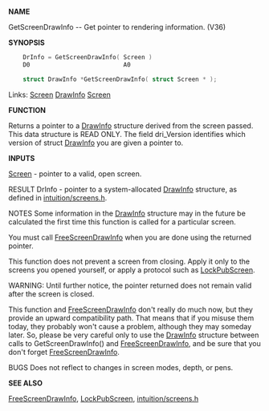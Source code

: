 
**NAME**

GetScreenDrawInfo -- Get pointer to rendering information. (V36)

**SYNOPSIS**

```c
    DrInfo = GetScreenDrawInfo( Screen )
    D0                          A0

    struct DrawInfo *GetScreenDrawInfo( struct Screen * );

```
Links: [Screen](_00DD) [DrawInfo](_00DD) [Screen](_00DD) 

**FUNCTION**

Returns a pointer to a [DrawInfo](_00DD) structure derived from the
screen passed.  This data structure is READ ONLY.  The field
dri_Version identifies which version of struct [DrawInfo](_00DD) you
are given a pointer to.

**INPUTS**

[Screen](_00DD)        - pointer to a valid, open screen.

RESULT
DrInfo - pointer to a system-allocated [DrawInfo](_00DD) structure,
as defined in [intuition/screens.h](_00DD).

NOTES
Some information in the [DrawInfo](_00DD) structure may in the future
be calculated the first time this function is called for a
particular screen.

You must call [FreeScreenDrawInfo](FreeScreenDrawInfo) when you are done using the
returned pointer.

This function does not prevent a screen from closing.  Apply it
only to the screens you opened yourself, or apply a protocol
such as [LockPubScreen](LockPubScreen).

WARNING: Until further notice, the pointer returned does not
remain valid after the screen is closed.

This function and [FreeScreenDrawInfo](FreeScreenDrawInfo) don't really do much now,
but they provide an upward compatibility path.  That means that
if you misuse them today, they probably won't cause a problem,
although they may someday later.  So, please be very careful
only to use the [DrawInfo](_00DD) structure between calls to
GetScreenDrawInfo() and [FreeScreenDrawInfo](FreeScreenDrawInfo), and be sure
that you don't forget [FreeScreenDrawInfo](FreeScreenDrawInfo).

BUGS
Does not reflect to changes in screen modes, depth, or pens.

**SEE ALSO**

[FreeScreenDrawInfo](FreeScreenDrawInfo), [LockPubScreen](LockPubScreen), [intuition/screens.h](_00DD)
